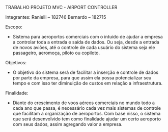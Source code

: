 TRABALHO PROJETO MVC - AIRPORT CONTROLLER 

Integrantes:
Ranielli – 182746
Bernardo – 182715

Escopo:
- Sistema para aeroportos comerciais com o intuído de ajudar a empresa a controlar toda a entrada e saída de dados. Ou seja, desde a entrada de novos aviões, até o controle de cada usuário do sistema seja ele passageiro, aeromoça, piloto ou copiloto.

Objetivos:
- O objetivo do sistema será de facilitar a inserção e controle de dados por parte da empresa, para que assim ela possa potencializar seu tempo e com isso ter diminuição de custos em relação a infraestrutura.

Finalidade:
- Diante do crescimento de voos aéreos comerciais no mundo todo a cada ano que passa, é necessário cada vez mais sistemas de controle que facilitam a organização de aeroportos. Com base nisso, o sistema que será desenvolvido tem como finalidade ajudar um certo aeroporto com seus dados, assim agregando valor a empresa.
